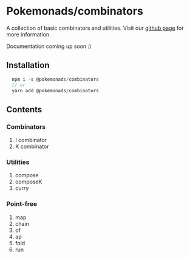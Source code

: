# Pokemonads/combinators

A collection of basic combinators and utilities.
Visit our [github page](https://github.com/kanitsharma/pokemonads) for more information.

Documentation coming up soon :)

## Installation

```javascript
  npm i -s @pokemonads/combinators
  // or
  yarn add @pokemonads/combinators
```

## Contents

### Combinators

1.  I combinator
2.  K combinator

### Utilities

1.  compose
2.  composeK
3.  curry

### Point-free

1.  map
2.  chain
3.  of
4.  ap
5.  fold
6.  run
